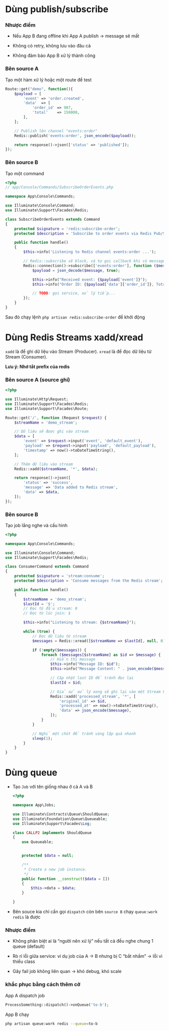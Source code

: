 # Dùng publish/subscribe

### Nhược điểm 
- Nếu App B đang offline khi App A publish → message sẽ mất

- Không có retry, không lưu vào đâu cả

- Không đảm bảo App B xử lý thành công
### Bên source A
Tạo một hàm xử lý hoặc một route để test

```php
Route::get("demo", function(){
    $payload = [
        'event' => 'order.created',
        'data'  => [
            'order_id' => 987,
            'total'    => 150000,
        ],
    ];

    // Publish lên channel "events:order"
    Redis::publish('events:order', json_encode($payload));

    return response()->json(['status' => 'published']);
});
```

### Bên source B

Tạo một command

```php
<?php
// app/Console/Commands/SubscribeOrderEvents.php

namespace App\Console\Commands;

use Illuminate\Console\Command;
use Illuminate\Support\Facades\Redis;

class SubscribeOrderEvents extends Command
{
    protected $signature = 'redis:subscribe-order';
    protected $description = 'Subscribe to order events via Redis Pub/Sub';

    public function handle()
    {
        $this->info('Listening to Redis channel events:order ...');

        // Redis::subscribe sẽ block, và tự gọi callback khi có message
        Redis::connection()->subscribe(['events:order'], function ($message) {
            $payload = json_decode($message, true);

            $this->info("Received event: {$payload['event']}");
            $this->info("Order ID: {$payload['data']['order_id']}, Total: {$payload['data']['total']}");

            // TODO: gọi service, xử lý tiếp...
        });
    }
}
```

Sau đó chạy lệnh `php artisan redis:subscribe-order` để khởi động


# Dùng Redis Streams xadd/xread

`xadd` là để ghi dữ liệu vào Stream (Producer).
`xread` là để đọc dữ liệu từ Stream (Consumer). 

**Lưu ý: Nhớ tắt prefix của redis**

### Bên source A (source ghi)

```php
<?php

use Illuminate\Http\Request;
use Illuminate\Support\Facades\Redis;
use Illuminate\Support\Facades\Route;

Route::get('/', function (Request $request) {
    $streamName = 'demo_stream';

    // Dữ liệu sẽ được ghi vào stream
    $data = [
        'event' => $request->input('event', 'default_event'),
        'payload' => $request->input('payload', 'default_payload'),
        'timestamp' => now()->toDateTimeString(),
    ];

    // Thêm dữ liệu vào stream
    Redis::xadd($streamName, '*', $data);

    return response()->json([
        'status' => 'success',
        'message' => 'Data added to Redis stream',
        'data' => $data,
    ]);
});
```

### Bên source B

Tạo job lắng nghe và cấu hình

```php
<?php

namespace App\Console\Commands;

use Illuminate\Console\Command;
use Illuminate\Support\Facades\Redis;

class ConsumerCommand extends Command
{
    protected $signature = 'stream:consume';
    protected $description = 'Consume messages from the Redis stream';

    public function handle()
    {
        $streamName = 'demo_stream';
        $lastId = '$'; 
        // Đọc từ đầu stream: 0
        // Đọc từ lúc join: $

        $this->info("Listening to stream: {$streamName}");

        while (true) {
            // Đọc dữ liệu từ stream
            $messages = Redis::xread([$streamName => $lastId], null, 0);

            if (!empty($messages)) {
                foreach ($messages[$streamName] as $id => $message) {
                    // Hiển thị message
                    $this->info("Message ID: $id");
                    $this->info("Message Content: " . json_encode($message));

                    // Cập nhật last ID để tránh đọc lại
                    $lastId = $id;

                    // Giả sử xử lý xong sẽ ghi lại vào một Stream khác
                    Redis::xadd('processed_stream', '*', [
                        'original_id' => $id,
                        'processed_at' => now()->toDateTimeString(),
                        'data' => json_encode($message),
                    ]);
                }
            }

            // Nghỉ một chút để tránh vòng lặp quá nhanh
            sleep(1);
        }
    }
}
```


# Dùng queue 

- Tạo `Job` với tên giống nhau ở cả A và B

    ```php
    <?php

    namespace App\Jobs;

    use Illuminate\Contracts\Queue\ShouldQueue;
    use Illuminate\Foundation\Queue\Queueable;
    use Illuminate\Support\Facades\Log;

    class CALLP2 implements ShouldQueue
    {
        use Queueable;


        protected $data = null;

        /**
         * Create a new job instance.
         */
        public function __construct($data = [])
        {
            $this->data = $data;
        }

    }

    ```

- Bên souce kia chỉ cần gọi `dispatch` còn bên `source B` chạy `queue:work redis` là được


### Nhược điểm

- Không phân biệt ai là “người nên xử lý” nếu tất cả đều nghe chung 1 queue (default)

- Rò rỉ lỗi giữa service: ví dụ job của A → B nhưng bị C “bắt nhầm” → lỗi vì thiếu class

- Gây fail job không liên quan → khó debug, khó scale


### khắc phục bằng cách thêm cờ
App A dispatch job

```php
ProcessSomething::dispatch()->onQueue('to-b');
```
App B chạy

```sh
php artisan queue:work redis --queue=to-b
```